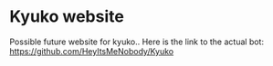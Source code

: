 # Kyuko website
Possible future website for kyuko..
Here is the link to the actual bot: https://github.com/HeyItsMeNobody/Kyuko